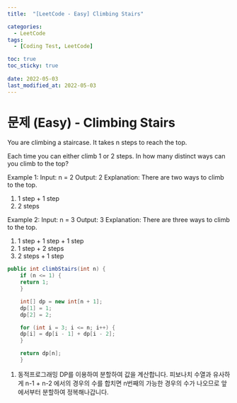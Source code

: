 ```yaml
---
title:  "[LeetCode - Easy] Climbing Stairs"

categories:
  - LeetCode
tags:
  - [Coding Test, LeetCode]

toc: true
toc_sticky: true
 
date: 2022-05-03
last_modified_at: 2022-05-03
---
```


# 문제 (Easy) - Climbing Stairs

You are climbing a staircase. It takes n steps to reach the top.

Each time you can either climb 1 or 2 steps. In how many distinct ways can you climb to the top?

Example 1:
Input: n = 2
Output: 2
Explanation: There are two ways to climb to the top.
1. 1 step + 1 step
2. 2 steps

Example 2:
Input: n = 3
Output: 3
Explanation: There are three ways to climb to the top.
1. 1 step + 1 step + 1 step
2. 1 step + 2 steps
3. 2 steps + 1 step

```java
public int climbStairs(int n) {
    if (n <= 1) {
    return 1;
    }

    int[] dp = new int[n + 1];
    dp[1] = 1;
    dp[2] = 2;

    for (int i = 3; i <= n; i++) {
    dp[i] = dp[i - 1] + dp[i - 2];
    }

    return dp[n];
    }
```

1. 동적프로그래밍 DP를 이용하여 분할하여 값을 계산합니다. 피보나치 수열과 유사하게 n-1 + n-2 에서의 경우의 수를 합치면 n번째의 가능한 경우의 수가 나오므로 앞에서부터 분할하여 정복해나갑니다.

